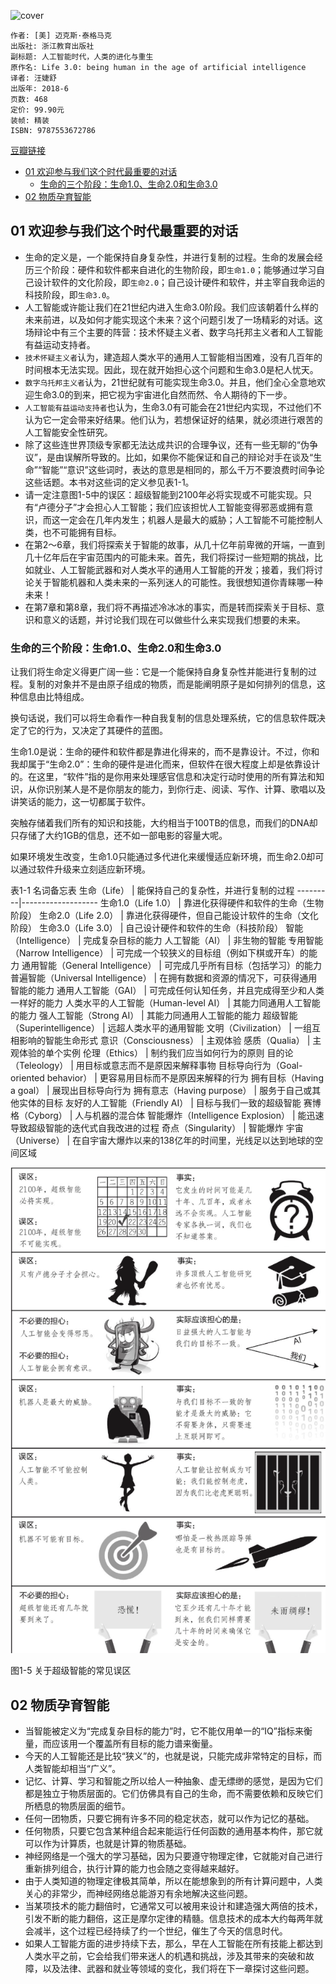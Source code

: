![cover](https://img3.doubanio.com/view/subject/l/public/s29983520.jpg)

    作者: [美] 迈克斯·泰格马克
    出版社: 浙江教育出版社
    副标题: 人工智能时代，人类的进化与重生
    原作名: Life 3.0: being human in the age of artificial intelligence
    译者: 汪婕舒
    出版年: 2018-6
    页数: 468
    定价: 99.90元
    装帧: 精装
    ISBN: 9787553672786

[豆瓣链接](https://book.douban.com/subject/30262617/)

- [01 欢迎参与我们这个时代最重要的对话](#01-%e6%ac%a2%e8%bf%8e%e5%8f%82%e4%b8%8e%e6%88%91%e4%bb%ac%e8%bf%99%e4%b8%aa%e6%97%b6%e4%bb%a3%e6%9c%80%e9%87%8d%e8%a6%81%e7%9a%84%e5%af%b9%e8%af%9d)
  - [生命的三个阶段：生命1.0、生命2.0和生命3.0](#%e7%94%9f%e5%91%bd%e7%9a%84%e4%b8%89%e4%b8%aa%e9%98%b6%e6%ae%b5%e7%94%9f%e5%91%bd10%e7%94%9f%e5%91%bd20%e5%92%8c%e7%94%9f%e5%91%bd30)
- [02 物质孕育智能](#02-%e7%89%a9%e8%b4%a8%e5%ad%95%e8%82%b2%e6%99%ba%e8%83%bd)

## 01 欢迎参与我们这个时代最重要的对话
- 生命的定义是，一个能保持自身复杂性，并进行复制的过程。生命的发展会经历三个阶段：硬件和软件都来自进化的生物阶段，即`生命1.0`；能够通过学习自己设计软件的文化阶段，即`生命2.0`；自己设计硬件和软件，并主宰自我命运的科技阶段，即`生命3.0`。
- 人工智能或许能让我们在21世纪内进入生命3.0阶段。我们应该朝着什么样的未来前进，以及如何才能实现这个未来？这个问题引发了一场精彩的对话。这场辩论中有三个主要的阵营：技术怀疑主义者、数字乌托邦主义者和人工智能有益运动支持者。
- `技术怀疑主义者`认为，建造超人类水平的通用人工智能相当困难，没有几百年的时间根本无法实现。因此，现在就开始担心这个问题和生命3.0是杞人忧天。
- `数字乌托邦主义者`认为，21世纪就有可能实现生命3.0。并且，他们全心全意地欢迎生命3.0的到来，把它视为宇宙进化自然而然、令人期待的下一步。
- `人工智能有益运动支持者`也认为，生命3.0有可能会在21世纪内实现，不过他们不认为它一定会带来好结果。他们认为，若想保证好的结果，就必须进行艰苦的人工智能安全性研究。
- 除了这些连世界顶级专家都无法达成共识的合理争议，还有一些无聊的“伪争议”，是由误解所导致的。比如，如果你不能保证和自己的辩论对手在谈及“生命”“智能”“意识”这些词时，表达的意思是相同的，那么千万不要浪费时间争论这些话题。本书对这些词的定义参见表1-1。
- 请一定注意图1-5中的误区：超级智能到2100年必将实现或不可能实现。只有“卢德分子”才会担心人工智能；我们应该担忧人工智能变得邪恶或拥有意识，而这一定会在几年内发生；机器人是最大的威胁；人工智能不可能控制人类，也不可能拥有目标。
- 在第2～6章，我们将探索关于智能的故事，从几十亿年前卑微的开端，一直到几十亿年后在宇宙范围内的可能未来。首先，我们将探讨一些短期的挑战，比如就业、人工智能武器和对人类水平的通用人工智能的开发；接着，我们将讨论关于智能机器和人类未来的一系列迷人的可能性。我很想知道你青睐哪一种未来！
- 在第7章和第8章，我们将不再描述冷冰冰的事实，而是转而探索关于目标、意识和意义的话题，并讨论我们现在可以做些什么来实现我们想要的未来。

### 生命的三个阶段：生命1.0、生命2.0和生命3.0
让我们将生命定义得更广阔一些：它是一个能保持自身复杂性并能进行复制的过程。复制的对象并不是由原子组成的物质，而是能阐明原子是如何排列的信息，这种信息由比特组成。

换句话说，我们可以将生命看作一种自我复制的信息处理系统，它的信息软件既决定了它的行为，又决定了其硬件的蓝图。

生命1.0是说：生命的硬件和软件都是靠进化得来的，而不是靠设计。不过，你和我却属于“生命2.0”：生命的硬件是进化而来，但软件在很大程度上却是依靠设计的。在这里，“软件”指的是你用来处理感官信息和决定行动时使用的所有算法和知识，从你识别某人是不是你朋友的能力，到你行走、阅读、写作、计算、歌唱以及讲笑话的能力，这一切都属于软件。

突触存储着我们所有的知识和技能，大约相当于100TB的信息，而我们的DNA却只存储了大约1GB的信息，还不如一部电影的容量大呢。

如果环境发生改变，生命1.0只能通过多代进化来缓慢适应新环境，而生命2.0却可以通过软件升级来立刻适应新环境。

表1-1 名词备忘表
生命（Life） | 能保持自己的复杂性，并进行复制的过程
---------|-------------------
生命1.0（Life 1.0） | 靠进化获得硬件和软件的生命（生物阶段）
生命2.0（Life 2.0） | 靠进化获得硬件，但自己能设计软件的生命（文化阶段）
生命3.0（Life 3.0） | 自己设计硬件和软件的生命（科技阶段）
智能（Intelligence） | 完成复杂目标的能力
人工智能（AI） | 非生物的智能
专用智能（Narrow Intelligence） | 可完成一个较狭义的目标组（例如下棋或开车）的能力
通用智能（General Intelligence） | 可完成几乎所有目标（包括学习）的能力
普遍智能（Universal Intelligence） | 在拥有数据和资源的情况下，可获得通用智能的能力
通用人工智能（GAI） | 可完成任何认知任务，并且完成得至少和人类一样好的能力
人类水平的人工智能（Human-level AI） | 其能力同通用人工智能的能力
强人工智能（Strong AI） | 其能力同通用人工智能的能力
超级智能（Superintelligence） | 远超人类水平的通用智能
文明（Civilization） | 一组互相影响的智能生命形式
意识（Consciousness） | 主观体验
感质（Qualia） | 主观体验的单个实例
伦理（Ethics） | 制约我们应当如何行为的原则
目的论（Teleology） | 用目标或意志而不是原因来解释事物
目标导向行为（Goal-oriented behavior） | 更容易用目标而不是原因来解释的行为
拥有目标（Having a goal） | 展现出目标导向行为
拥有意志（Having purpose） | 服务于自己或其他实体的目标
友好的人工智能（Friendly AI） | 目标与我们一致的超级智能
赛博格（Cyborg） | 人与机器的混合体
智能爆炸（Intelligence Explosion） | 能迅速导致超级智能的迭代式自我改进的过程
奇点（Singularity） | 智能爆炸
宇宙（Universe） | 在自宇宙大爆炸以来的138亿年的时间里，光线足以达到地球的空间区域

![](Life3-1.png)

图1-5 关于超级智能的常见误区

## 02 物质孕育智能
- 当智能被定义为“完成复杂目标的能力”时，它不能仅用单一的“IQ”指标来衡量，而应该用一个覆盖所有目标的能力谱来衡量。
- 今天的人工智能还是比较“狭义”的，也就是说，只能完成非常特定的目标，而人类智能却相当“广义”。
- 记忆、计算、学习和智能之所以给人一种抽象、虚无缥缈的感觉，是因为它们都是独立于物质层面的。它们仿佛具有自己的生命，而不需要依赖和反映它们所栖息的物质层面的细节。
- 任何一团物质，只要它拥有许多不同的稳定状态，就可以作为记忆的基础。
- 任何物质，只要它包含某种组合起来能运行任何函数的通用基本构件，那它就可以作为计算质，也就是计算的物质基础。
- 神经网络是一个强大的学习基础，因为只要遵守物理定律，它就能对自己进行重新排列组合，执行计算的能力也会随之变得越来越好。
- 由于人类知道的物理定律极其简单，所以在能想象到的所有计算问题中，人类关心的非常少，而神经网络总能游刃有余地解决这些问题。
- 当某项技术的能力翻倍时，它通常又可以被用来设计和建造强大两倍的技术，引发不断的能力翻倍，这正是摩尔定律的精髓。信息技术的成本大约每两年就会减半，这个过程已经持续了约一个世纪，催生了今天的信息时代。
- 如果人工智能方面的进步持续下去，那么，早在人工智能在所有技能上都达到人类水平之前，它会给我们带来迷人的机遇和挑战，涉及其带来的突破和故障，以及法律、武器和就业等领域的变化，我们将在下一章探讨这些问题。



























